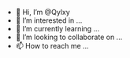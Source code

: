 - 👋 Hi, I’m @Qylxy
- 👀 I’m interested in ...
- 🌱 I’m currently learning ...
- 💞️ I’m looking to collaborate on ...
- 📫 How to reach me ...

<!---
Qylxy/Qylxy is a ✨ special ✨ repository because its `README.md` (this file) appears on your GitHub profile.
You can click the Preview link to take a look at your changes.
--->
